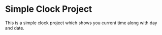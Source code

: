# Simple Clock Project
This is a simple clock project which shows you current time along with day and date.
